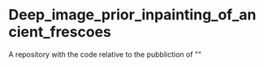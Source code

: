 # Deep_image_prior_inpainting_of_ancient_frescoes
A repository with the code relative to the pubbliction of ""
